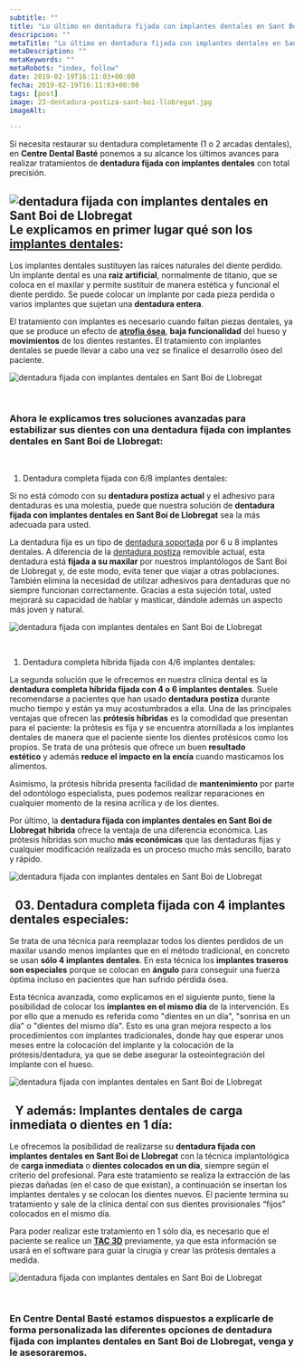 ```yaml
---
subtitle: ""
title: "Lo último en dentadura fijada con implantes dentales en Sant Boi de Llobregat"
descripcion: ""
metaTitle: "Lo último en dentadura fijada con implantes dentales en Sant Boi de Llobregat"
metaDescription: ""
metaKeywords: ""
metaRobots: "index, follow"
date: 2019-02-19T16:11:03+00:00
fecha: 2019-02-19T16:11:03+00:00
tags: [post]
image: 23-dentadura-postiza-sant-boi-llobregat.jpg
imageAlt: 

---
```



Si necesita restaurar su dentadura completamente (1 o 2 arcadas dentales), en **Centre Dental Basté** ponemos a su alcance los últimos avances para realizar tratamientos de **dentadura fijada con implantes dentales** con total precisión.

![dentadura fijada con implantes dentales en Sant Boi de Llobregat](/assets/static/images/blog/blog-inner/dentadura-fijada-implantes.png)
Le explicamos en primer lugar qué son los [implantes dentales](#):
-

Los implantes dentales sustituyen las raíces naturales del diente perdido. Un implante dental es una **raíz artificial**, normalmente de titanio, que se coloca en el maxilar y permite sustituir de manera estética y funcional el diente perdido. Se puede colocar un implante por cada pieza perdida o varios implantes que sujetan una **dentadura entera**.

El tratamiento con implantes es necesario cuando faltan piezas dentales, ya que se produce un efecto de [**atrofia ósea**](http://www.vivirmasymejor.elmundo.es/sonrie/las-claves-de-la-perdida-osea-dental), **baja funcionalidad** del hueso y **movimientos** de los dientes restantes. El tratamiento con implantes dentales se puede llevar a cabo una vez se finalice el desarrollo óseo del paciente.

![dentadura fijada con implantes dentales en Sant Boi de Llobregat](/assets/static/images/blog/blog-inner/dentadura-implantes-dentales.jpg)

 
### Ahora le explicamos tres soluciones avanzadas para estabilizar sus dientes con una **dentadura fijada con implantes dentales en Sant Boi de Llobregat**:


 
01. Dentadura completa fijada con 6/8 implantes dentales:


Si no está cómodo con su **dentadura postiza actual** y el adhesivo para dentaduras es una molestia, puede que nuestra solución de **dentadura fijada con implantes dentales en Sant Boi de Llobregat** sea la más adecuada para usted.

La dentadura fija es un tipo de [dentadura soportada](https://es.wikipedia.org/wiki/Pr%C3%B3tesis_implantosoportada_(dental)) por 6 u 8 implantes dentales. A diferencia de la [dentadura postiza](https://medlineplus.gov/spanish/dentures.html) removible actual, esta dentadura está **fijada a su maxilar** por nuestros implantólogos de Sant Boi de Llobregat y, de este modo, evita tener que viajar a otras poblaciones. También elimina la necesidad de utilizar adhesivos para dentaduras que no siempre funcionan correctamente. Gracias a esta sujeción total, usted mejorará su capacidad de hablar y masticar, dándole además un aspecto más joven y natural.

![dentadura fijada con implantes dentales en Sant Boi de Llobregat](/assets/static/images/blog/blog-inner/dentadura-fijada-implantes-dentales.jpg)

 
1.  Dentadura completa híbrida fijada con 4/6 implantes dentales:


La segunda solución que le ofrecemos en nuestra clínica dental es la **dentadura completa híbrida fijada con 4 o 6 implantes dentales**. Suele recomendarse a pacientes que han usado **dentadura postiza** durante mucho tiempo y están ya muy acostumbrados a ella.
Una de las principales ventajas que ofrecen las **prótesis híbridas** es la comodidad que presentan para el paciente: la prótesis es fija y se encuentra atornillada a los implantes dentales de manera que el paciente siente los dientes protésicos como los propios.
Se trata de una prótesis que ofrece un buen **resultado estético** y además **reduce el impacto en la encía** cuando masticamos los alimentos.

Asimismo, la prótesis híbrida presenta facilidad de **mantenimiento** por parte del odontólogo especialista, pues podemos realizar reparaciones en cualquier momento de la resina acrílica y de los dientes.

Por último, la **dentadura fijada con implantes dentales en Sant Boi de Llobregat híbrida** ofrece la ventaja de una diferencia económica. Las prótesis híbridas son mucho **más económicas** que las dentaduras fijas y cualquier modificación realizada es un proceso mucho más sencillo, barato y rápido.

![dentadura fijada con implantes dentales en Sant Boi de Llobregat](/assets/static/images/blog/blog-inner/dentadura-fijada-implantes-hibrida.jpg)

 
03. Dentadura completa fijada con 4 implantes dentales especiales:
-

Se trata de una técnica para reemplazar todos los dientes perdidos de un maxilar usando menos implantes que en el método tradicional, en concreto se usan **sólo 4 implantes dentales**.
En esta técnica los **implantes traseros son especiales** porque se colocan en **ángulo** para conseguir una fuerza óptima incluso en pacientes que han sufrido pérdida ósea.

Esta técnica avanzada, como explicamos en el siguiente punto, tiene la posibilidad de colocar los **implantes en el mismo día** de la intervención. Es por ello que a menudo es referida como "dientes en un día", "sonrisa en un día" o "dientes del mismo día". Esto es una gran mejora respecto a los procedimientos con implantes tradicionales, donde hay que esperar unos meses entre la colocación del implante y la colocación de la prótesis/dentadura, ya que se debe asegurar la osteointegración del implante con el hueso.

![dentadura fijada con implantes dentales en Sant Boi de Llobregat](/assets/static/images/blog/blog-inner/dentadura-fijada-implantes-allonfour.jpg)

 
Y además: Implantes dentales de carga inmediata o dientes en 1 día:
--

Le ofrecemos la posibilidad de realizarse su **dentadura fijada con implantes dentales en Sant Boi de Llobregat** con la técnica implantológica de **carga inmediata** o **dientes colocados en un día**, siempre según el criterio del profesional.
Para este tratamiento se realiza la extracción de las piezas dañadas (en el caso de que existan), a continuación se insertan los implantes dentales y se colocan los dientes nuevos. El paciente termina su tratamiento y sale de la clínica dental con sus dientes provisionales “fijos” colocados en el mismo día.

Para poder realizar este tratamiento en 1 sólo día, es necesario que el paciente se realice un [**TAC 3D**](https://www.radiologyinfo.org/sp/info.cfm?pg=dentalconect) previamente, ya que esta información se usará en el software para guiar la cirugía y crear las prótesis dentales a medida.

![dentadura fijada con implantes dentales en Sant Boi de Llobregat](/assets/static/images/blog/blog-inner/dentadura-fijada-implantes-tac3d.jpg)

 
### En Centre Dental Basté estamos dispuestos a explicarle de forma personalizada las diferentes opciones de **dentadura fijada con implantes dentales en Sant Boi de Llobregat**, venga y le asesoraremos.



